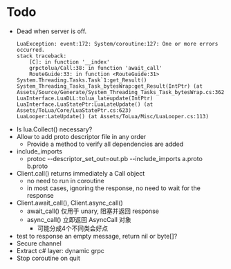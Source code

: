 # Todo

* Dead when server is off.
	```
	LuaException: event:172: System/coroutine:127: One or more errors occurred.
	stack traceback:
		[C]: in function '__index'
		grpctolua/Call:38: in function 'await_call'
		RouteGuide:33: in function <RouteGuide:31>
	System.Threading.Tasks.Task`1:get_Result()
	System_Threading_Tasks_Task_bytesWrap:get_Result(IntPtr) (at Assets/Source/Generate/System_Threading_Tasks_Task_bytesWrap.cs:362)
	LuaInterface.LuaDLL:tolua_lateupdate(IntPtr)
	LuaInterface.LuaStatePtr:LuaLateUpdate() (at Assets/ToLua/Core/LuaStatePtr.cs:623)
	LuaLooper:LateUpdate() (at Assets/ToLua/Misc/LuaLooper.cs:113)
	```
* Is lua.Collect() necessary?
* Allow to add proto descriptor file in any order
	+ Provide a method to verify all dependencies are added
* include_imports
	+ protoc --descriptor_set_out=out.pb --include_imports a.proto b.proto
* Client.call() returns immediately a Call object
	+ no need to run in coroutine
	+ in most cases, ignoring the response, no need to wait for the response
* Client.await_call(), Client.async_call()
	* await_call() 仅用于 unary, 阻塞并返回 response
	* async_call() 立即返回 AsyncCall 对象
		- 可能分成4个不同类会好点
* test to response an empty message, return nil or byte[]?
* Secure channel
* Extract c# layer: dynamic grpc
* Stop coroutine on quit